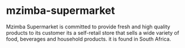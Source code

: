 # mzimba-supermarket
Mzimba Supermarket is committed to provide fresh and high quality products to its customer its a self-retail store that sells a wide variety of food, beverages and household products. it is found in South Africa.
